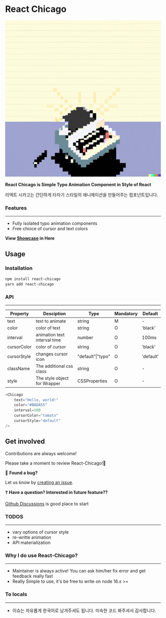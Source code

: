 # React Chicago

![](./readme/title.png)

**React Chicago is Simple Typo Animation Component in Style of React**

리액트 시카고는 간단하게 타자기 스타일의 애니메이션을 만들어주는 컴포넌트입니다.



### Features

---



- Fully isolated typo animation components
- Free choice of cursor and text colors





**View [Showcase](https://spookyjelly.github.io/react-chicago/) in Here**





## Usage



### Installation

```bash
npm install react-chicago
yarn add react-chicago
```





### API

---



| Property    | Desciption                   | Type              | Mandatory | Default   |
| ----------- | ---------------------------- | ----------------- | --------- | --------- |
| text        | text to animate              | string            | M         | -         |
| color       | color of text                | string            | O         | 'black'   |
| interval    | animation text interval time | number            | O         | 100ms     |
| cursorColor | color of cursor              | string            | O         | 'black'   |
| cursorStyle | changes cursor icon          | "default"\|"typo" | O         | 'default' |
| className   | The additional css class     | string            | O         | -         |
| style       | The style object for Wrapper | CSSProperties     | O         | -         |



```typescript
<Chicago
	text="Hello, world!"
	color="#BADA55"
	interval=100
	cursorColor="tomato"
	cursorStyle="default"
/>
```





## Get involved



Contributions are always welcome!

Please take a moment to review React-Chicago!🦄



🐛 **Found a bug?**  

Let us know by [creating an issue][new-issue].



❓ **Have a question? Interested in future feature??**

[Github Discussions][new-discussions]  is good place to start





### TODOS

---



- vary options of cursor style
- re-writte animation
- API materialization





### Why I do use React-Chicago?

---

- Maintainer is always active! You can ask him/her fix error and get feedback really fast
- Really Simple to use, it's be free to write on node 16.x >=





### To locals

---



- 이슈는 자유롭게 한국어로 남겨주셔도 됩니다. 미숙한 코드 봐주셔서 감사합니다.





[new-issue]: https://github.com/SpookyJelly/react-chicago/issues/new
[new-discussions]:https://github.com/SpookyJelly/react-chicago/discussions
